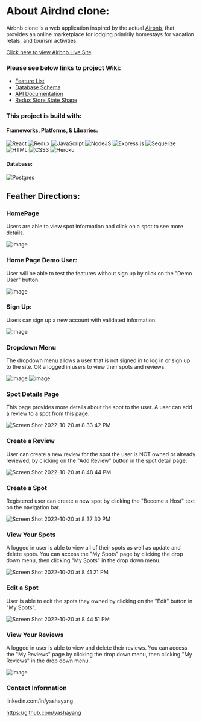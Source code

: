 # About Airdnd clone:

Airbnb clone is a web application inspired by the actual [Airbnb](https://www.airbnb.com/), that provides an online marketplace for lodging primirily homestays for vacation retals, and tourism activities. 

[Click here to view Airbnb Live Site](https://my-first-project-airbnb.herokuapp.com/)

### Please see below links to project Wiki:
* [Feature List](https://github.com/yashayang/Airdnd-Project/wiki/Feature-List)
* [Database Schema](https://github.com/yashayang/Airdnd-Project/wiki/Database-Schema)
* [API Documentation](https://github.com/yashayang/Airdnd-Project/wiki/API-Documentation)
* [Redux Store State Shape](https://github.com/yashayang/Airdnd-Project/wiki/Redux-Store-Shape)

### This project is build with:
#### Frameworks, Platforms, & Libraries:
![React](https://img.shields.io/badge/react-%2320232a.svg?style=for-the-badge&logo=react&logoColor=%2361DAFB)
![Redux](https://img.shields.io/badge/redux-%23593d88.svg?style=for-the-badge&logo=redux&logoColor=white)
![JavaScript](https://img.shields.io/badge/javascript-%23323330.svg?style=for-the-badge&logo=javascript&logoColor=%23F7DF1E)
![NodeJS](https://img.shields.io/badge/node.js-6DA55F?style=for-the-badge&logo=node.js&logoColor=white)
![Express.js](https://img.shields.io/badge/express.js-%23404d59.svg?style=for-the-badge&logo=express&logoColor=%2361DAFB)
![Sequelize](https://img.shields.io/badge/Sequelize-52B0E7?style=for-the-badge&logo=Sequelize&logoColor=white)
![HTML](https://camo.githubusercontent.com/49fbb99f92674cc6825349b154b65aaf4064aec465d61e8e1f9fb99da3d922a1/68747470733a2f2f696d672e736869656c64732e696f2f62616467652f68746d6c352d2532334533344632362e7376673f7374796c653d666f722d7468652d6261646765266c6f676f3d68746d6c35266c6f676f436f6c6f723d7768697465)
![CSS3](https://camo.githubusercontent.com/e6b67b27998fca3bccf4c0ee479fc8f9de09d91f389cccfbe6cb1e29c10cfbd7/68747470733a2f2f696d672e736869656c64732e696f2f62616467652f637373332d2532333135373242362e7376673f7374796c653d666f722d7468652d6261646765266c6f676f3d63737333266c6f676f436f6c6f723d7768697465)
![Heroku](https://camo.githubusercontent.com/d18f98a93a8ca015503870e592f96dbdf86f41048e9de1fbbbd4b2dcc7c456b1/68747470733a2f2f696d672e736869656c64732e696f2f62616467652f6865726f6b752d2532333433303039382e7376673f7374796c653d666f722d7468652d6261646765266c6f676f3d6865726f6b75266c6f676f436f6c6f723d7768697465)

#### Database:
![Postgres](https://img.shields.io/badge/postgres-%23316192.svg?style=for-the-badge&logo=postgresql&logoColor=white)

## Feather Directions:

### HomePage

Users are able to view spot information and click on a spot to see more details.

![image](https://user-images.githubusercontent.com/1794317/197103330-228d7d4e-2d67-4653-81e7-9039854d2804.png)


### Home Page Demo User:

User will be able to test the features without sign up by click on the "Demo User" button.

![image](https://user-images.githubusercontent.com/1794317/197103596-06dc8f33-2c78-4194-a633-d271c7d53ce6.png)


### Sign Up:

Users can sign up a new account with validated information.

![image](https://user-images.githubusercontent.com/1794317/197104259-19812617-4bb8-4f43-8524-016d5fdfde29.png)


### Dropdown Menu

The dropdown menu allows a user that is not signed in to log in or sign up to the site. OR a logged in users to view their spots and reviews.

![image](https://user-images.githubusercontent.com/1794317/197105075-09f02f03-c3a5-43c0-8804-6818004091fd.png)
![image](https://user-images.githubusercontent.com/1794317/197104796-f93a2d92-38ca-40f5-b551-ec5fcbcbeb75.png)


### Spot Details Page

This page provides more details about the spot to the user. A user can add a review to a spot from this page.

![Screen Shot 2022-10-20 at 8 33 42 PM](https://user-images.githubusercontent.com/1794317/197105701-69521bb3-49d6-477a-a57d-9235106da246.png)


### Create a Review

User can create a new review for the spot the user is NOT owned or already reviewed, by clicking on the "Add Review" button in the spot detail page.

![Screen Shot 2022-10-20 at 8 48 44 PM](https://user-images.githubusercontent.com/1794317/197107617-fdeb9a57-6b44-4bdb-b7bc-e91a3bed7a95.png)


### Create a Spot

Registered user can create a new spot by clicking the "Become a Host" text on the navigation bar.

![Screen Shot 2022-10-20 at 8 37 30 PM](https://user-images.githubusercontent.com/1794317/197106190-d81e2168-fc66-4b24-94de-aea83623f90d.png)


### View Your Spots

A logged in user is able to view all of their spots as well as update and delete spots. You can access the "My Spots" page by clicking the drop down menu, then clicking "My Spots" in the drop down menu.

![Screen Shot 2022-10-20 at 8 41 21 PM](https://user-images.githubusercontent.com/1794317/197106461-a5f0fa1d-67cf-4835-a700-847a218e71b7.png)

### Edit a Spot

User is able to edit the spots they owned by clicking on the "Edit" button in "My Spots".

![Screen Shot 2022-10-20 at 8 44 51 PM](https://user-images.githubusercontent.com/1794317/197107166-2aa4487d-8e45-4dde-8999-f5b07ad98ce6.png)

### View Your Reviews

A logged in user is able to view and delete their reviews. You can access the "My Reviews" page by clicking the drop down menu, then clicking "My Reviews" in the drop down menu.

![image](https://user-images.githubusercontent.com/1794317/197106627-9c0e41f8-b81e-47e9-a36b-50415a764ddf.png)

### Contact Information

linkedin.com/in/yashayang

https://github.com/yashayang
